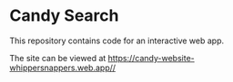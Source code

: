 # Candy Search

This repository contains code for an interactive web app.

The site can be viewed at <https://candy-website-whippersnappers.web.app//>
